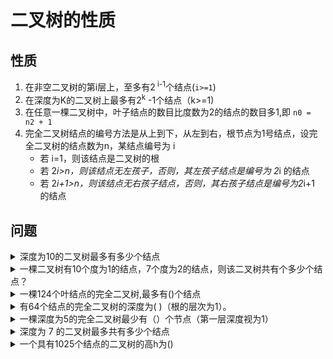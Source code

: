 # 二叉树的性质

## 性质
1. 在非空二叉树的第i层上，至多有2<sup> i-1</sup>个结点(`i>=1`)
2. 在深度为K的二叉树上最多有2<sup>k</sup> -1个结点（k>=1)
3. 在任意一棵二叉树中，叶子结点的数目比度数为2的结点的数目多1,即 `n0 =  n2 + 1`
4. 完全二叉树结点的编号方法是从上到下，从左到右，根节点为1号结点，设完全二叉树的结点数为n，某结点编号为 i
    - 若 i=1，则该结点是二叉树的根
    - 若 2*i>n，则该结点无左孩子，否则，其左孩子结点是编号为 2*i 的结点
    - 若 2*i+1>n，则该结点无右孩子结点，否则，其右孩子结点是编号为2*i+1 的结点

## 问题

<details>
<summary>深度为10的二叉树最多有多少个结点</summary>
n = 2<sup>10</sup> - 1 = 1023
</details>

<details>
<summary>一棵二叉树有10个度为1的结点，7个度为2的结点，则该二叉树共有个多少个结点？</summary>
n0 = n2 + 1 = 7 + 1 = 8 <br/>
n = n0 + n1 + n2 = 8 + 10 + 7 = 25
</details>

<details>
<summary>一棵124个叶结点的完全二叉树,最多有()个结点
</summary>
叶子结点是双分支节点数加1。所以双分支节点数为123，单分支节点数为1或者0，最多则选择1。124+123+1=248
</details>

<details>
<summary>有64个结点的完全二叉树的深度为( )（根的层次为1）。
</summary>
根据性质推导: 具有n个结点的完全二叉树的深度为 log<sub>2</sub>n + 1，结果需要向下取整,所以为7
</details>

<details>
<summary>一棵深度为5的完全二叉树最少有（）个节点（第一层深度视为1）
</summary>
除去最后一层，前4层共有2<sup>4</sup> - 1 = 15个结点，最后一层最少一个，则该完全二叉树最少15 + 1 = 16个结点
</details>

<details>
<summary>深度为 7 的二叉树最多共有多少个结点</summary>
答案: 127个
</details>

<details>
<summary>一个具有1025个结点的二叉树的高h为()</summary>
答案: 最低高度h = log<sub>2</sub><sup>1025</sup> + 1 = 11,每层只有一个结点时候为最高: 1025
</details>

